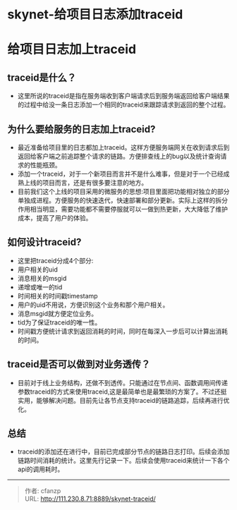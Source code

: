 # skynet-给项目日志添加traceid


# 给项目日志加上traceid
## traceid是什么？
- 这里所说的traceid是指在服务端收到客户端请求后到服务端返回给客户端结果的过程中给没一条日志添加一个相同的traceid来跟踪请求到返回的整个过程。
## 为什么要给服务的日志加上traceid?
- 最近准备给项目里的日志都加上traceid。这样方便服务端网关在收到请求后到返回给客户端之前追踪整个请求的链路。方便排查线上的bug以及统计查询请求的性能瓶颈。
- 添加一个traceid，对于一个新项目而言并不是什么难事，但是对于一个已经成熟上线的项目而言，还是有很多要注意的地方。
- 目前我们这个上线的项目采用的微服务的思想:项目里面把功能相对独立的部分单独成进程。方便服务的快速迭代，快速部署和部分更新。实际上这样的拆分作用相当明显，需要功能都不需要停服就可以一做到热更新，大大降低了维护成本，提高了用户的体验。

## 如何设计traceid?
- 这里把traceid分成4个部分:
- 用户相关的uid
- 消息相关的msgid
- 递增或唯一的tid
- 时间相关的时间戳timestamp
- 用户的uid不用说，方便识别这个业务和那个用户相关。
- 消息msgid就方便定位业务。
- tid为了保证traceid的唯一性。
- 时间戳方便统计请求到返回消耗的时间，同时在每深入一步后可以计算出消耗的时间。

## traceid是否可以做到对业务透传？
- 目前对于线上业务结构，还做不到透传。只能通过在节点间、函数调用间传递参数traceid的方式来使用traceid,这是最简单也是最繁琐的方案了。不过还挺实用，能够解决问题。目前先让各节点支持traceid的链路追踪，后续再进行优化。

## 总结
- traceid的添加还在进行中，目前已完成部分节点的链路日志打印。后续会添加链路时间消耗的统计。这里先行记录一下。后续会使用traceid来统计一下各个api的调用耗时。


---

> 作者: cfanzp  
> URL: http://111.230.8.71:8889/skynet-traceid/  

